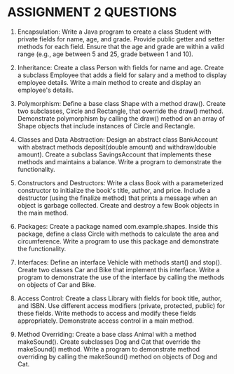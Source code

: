 # ASSIGNMENT 2 QUESTIONS

1. Encapsulation: Write a Java program to create a class Student with private fields for name, age, and grade. Provide public getter and setter methods for each field. Ensure that the age and grade are within a valid range (e.g., age between 5 and 25, grade between 1 and 10).

2. Inheritance: Create a class Person with fields for name and age. Create a subclass Employee that adds a field for salary and a method to display employee details. Write a main method to create and display an employee's details.

3. Polymorphism: Define a base class Shape with a method draw(). Create two subclasses, Circle and Rectangle, that override the draw() method. Demonstrate polymorphism by calling the draw() method on an array of Shape objects that include instances of Circle and Rectangle.

4. Classes and Data Abstraction: Design an abstract class BankAccount with abstract methods deposit(double amount) and withdraw(double amount). Create a subclass SavingsAccount that implements these methods and maintains a balance. Write a program to demonstrate the functionality.

5. Constructors and Destructors: Write a class Book with a parameterized constructor to initialize the book's title, author, and price. Include a destructor (using the finalize method) that prints a message when an object is garbage collected. Create and destroy a few Book objects in the main method. 

6. Packages: Create a package named com.example.shapes. Inside this package, define a class Circle with methods to calculate the area and circumference. Write a program to use this package and demonstrate the functionality.

7. Interfaces: Define an interface Vehicle with methods start() and stop(). Create two classes Car and Bike that implement this interface. Write a program to demonstrate the use of the interface by calling the methods on objects of Car and Bike. 

8. Access Control: Create a class Library with fields for book title, author, and ISBN. Use different access modifiers (private, protected, public) for these fields. Write methods to access and modify these fields appropriately. Demonstrate access control in a main method.

9. Method Overriding: Create a base class Animal with a method makeSound(). Create subclasses Dog and Cat that override the makeSound() method. Write a program to demonstrate method overriding by calling the makeSound() method on objects of Dog and Cat.
